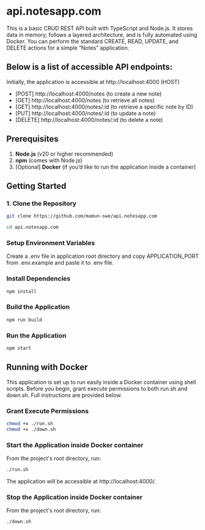 # api.notesapp.com

This is a basic CRUD REST API built with TypeScript and Node.js. It stores data in memory, follows a layered architecture, and is fully automated using Docker. You can perform the standard CREATE, READ, UPDATE, and DELETE actions for a simple “Notes” application.

## Below is a list of accessible API endpoints:

Initially, the application is accessible at http://localhost:4000 (HOST)

- [POST] http://localhost:4000/notes (to create a new note)
- [GET] http://localhost:4000/notes (to retrieve all notes)
- [GET] http://localhost:4000/notes/:id (to retrieve a specific note by ID)
- [PUT] http://localhost:4000/notes/:id (to update a note)
- [DELETE] http://localhost:4000/notes/:id (to delete a note)

## Prerequisites

1. **Node.js** (v20 or higher recommended)
2. **npm** (comes with Node.js)
3. [Optional] **Docker** (if you’d like to run the application inside a container)

## Getting Started

### 1. Clone the Repository

```bash
git clone https://github.com/mamun-swe/api.notesapp.com
```

```bash
cd api.notesapp.com
```

### Setup Environment Variables

Create a .env file in application root directory and copy APPLICATION_PORT from .env.example and paste it to .env file.

### Install Dependencies

```bash
npm install
```

### Build the Application

```bash
npm run build
```

### Run the Application

```bash
npm start
```

## Running with Docker

This application is set up to run easily inside a Docker container using shell scripts. Before you begin, grant execute permissions to both run.sh and down.sh. Full instructions are provided below.

### Grant Execute Permissions

```bash
chmod +x ./run.sh
chmod +x ./down.sh
```

### Start the Application inside Docker container

From the project's root directory, run:

```bash
./run.sh
```

The application will be accessible at http://localhost:4000/<PORT>.

### Stop the Application inside Docker container

From the project's root directory, run:

```bash
./down.sh
```
